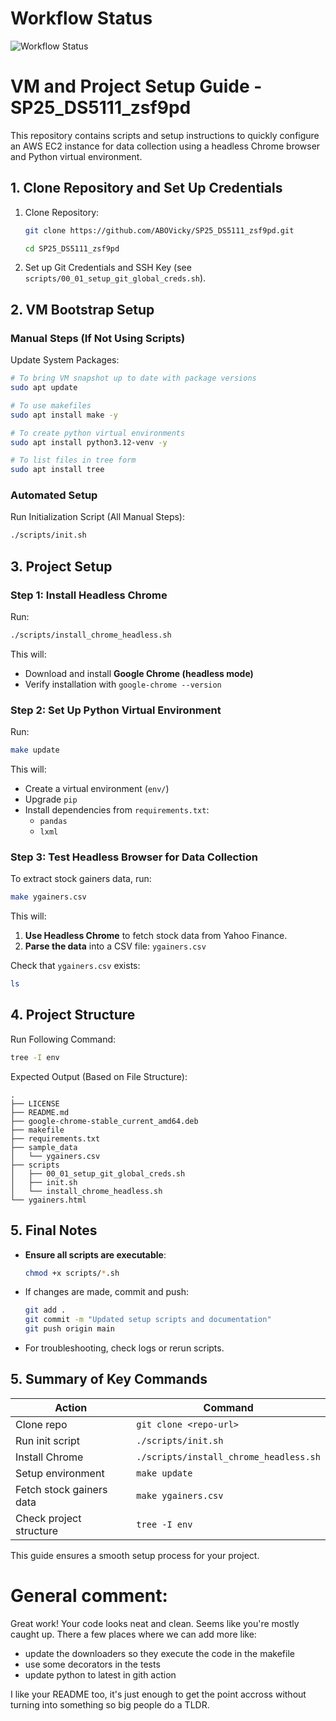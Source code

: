 # **Workflow Status**

![Workflow Status](https://github.com/ABOVicky/SP25_DS5111_zsf9pd/actions/workflows/validations.yml/badge.svg)

# **VM and Project Setup Guide - SP25_DS5111_zsf9pd**  

This repository contains scripts and setup instructions to quickly configure an AWS EC2 instance for data collection using a headless Chrome browser and Python virtual environment.

## **1. Clone Repository and Set Up Credentials**

1. Clone Repository:

   ```bash
   git clone https://github.com/ABOVicky/SP25_DS5111_zsf9pd.git
   ```
   
   ```bash
   cd SP25_DS5111_zsf9pd
   ```
   
2. Set up Git Credentials and SSH Key (see `scripts/00_01_setup_git_global_creds.sh`).

## **2. VM Bootstrap Setup**

### **Manual Steps (If Not Using Scripts)**
Update System Packages:

```bash
# To bring VM snapshot up to date with package versions
sudo apt update
```

```bash
# To use makefiles
sudo apt install make -y
```

```bash
# To create python virtual environments
sudo apt install python3.12-venv -y
```

```bash
# To list files in tree form
sudo apt install tree
```

### **Automated Setup**
Run Initialization Script (All Manual Steps):

```bash
./scripts/init.sh
```

## **3. Project Setup**

### **Step 1: Install Headless Chrome**
Run:

```bash
./scripts/install_chrome_headless.sh
```
This will:
- Download and install **Google Chrome (headless mode)**
- Verify installation with `google-chrome --version`

### **Step 2: Set Up Python Virtual Environment**
Run:
```bash
make update
```
This will:
- Create a virtual environment (`env/`)
- Upgrade `pip`
- Install dependencies from `requirements.txt`:
  - `pandas`
  - `lxml`

### **Step 3: Test Headless Browser for Data Collection**
To extract stock gainers data, run:
```bash
make ygainers.csv
```
This will:
1. **Use Headless Chrome** to fetch stock data from Yahoo Finance.
2. **Parse the data** into a CSV file: `ygainers.csv`

Check that `ygainers.csv` exists:
```bash
ls
```

## **4. Project Structure**
Run Following Command:

```bash
tree -I env
```

Expected Output (Based on File Structure):

```
.
├── LICENSE
├── README.md
├── google-chrome-stable_current_amd64.deb
├── makefile
├── requirements.txt
├── sample_data
│   └── ygainers.csv
├── scripts
│   ├── 00_01_setup_git_global_creds.sh
│   ├── init.sh
│   └── install_chrome_headless.sh
└── ygainers.html
```

## **5. Final Notes**
- **Ensure all scripts are executable**:
  ```bash
  chmod +x scripts/*.sh
  ```
- If changes are made, commit and push:
  ```bash
  git add .
  git commit -m "Updated setup scripts and documentation"
  git push origin main
  ```
- For troubleshooting, check logs or rerun scripts.

## **5. Summary of Key Commands**
| Action | Command |
|--------|---------|
| Clone repo | `git clone <repo-url>` |
| Run init script | `./scripts/init.sh` |
| Install Chrome | `./scripts/install_chrome_headless.sh` |
| Setup environment | `make update` |
| Fetch stock gainers data | `make ygainers.csv` |
| Check project structure | `tree -I env` |

This guide ensures a smooth setup process for your project.

# General comment:
Great work!  Your code looks neat and clean.  Seems like you're mostly caught up.  There a few places where we can add more like:
* update the downloaders so they execute the code in the makefile
* use some decorators in the tests
* update python to latest in gith action

I like your README too, it's just enough to get the point accross without turning into something so big people do a TLDR.
